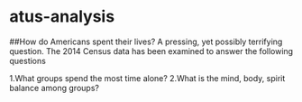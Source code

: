 # atus-analysis

##How do Americans spent their lives?
A pressing, yet possibly terrifying question. The 2014 Census data has been examined to answer the following questions

1.What groups spend the most time alone?
2.What is the mind, body, spirit balance among groups?
